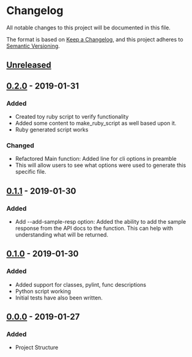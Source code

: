 # Changelog
All notable changes to this project will be documented in this file.

The format is based on [Keep a Changelog](https://keepachangelog.com/en/1.0.0/),
and this project adheres to [Semantic Versioning](https://semver.org/spec/v2.0.0.html).

## [Unreleased]

## [0.2.0] - 2019-01-31
### Added
* Created toy ruby script to verify functionality
* Added some content to make_ruby_script as well based upon it.
* Ruby generated script works

### Changed
* Refactored Main function: Added line for cli options in preamble
* This will allow users to see what options were used to generate this
    specific file.


## [0.1.1] - 2019-01-30
### Added
* Add --add-sample-resp option: Added the ability to add the sample 
    response from the API docs to the function. 
    This can help with understanding what will be returned.
        
## [0.1.0] - 2019-01-30
### Added
* Added support for classes, pylint, func descriptions
* Python script working
* Initial tests have also been written.

## [0.0.0] - 2019-01-27
### Added
* Project Structure

<!---
CHANGELOG TYPES

Added:      for new features. 
Changed:    for changes in existing functionality.
Deprecated: for soon-to-be removed features.
Removed:    for now removed features.
Fixed:      for any bug fixes.
Security:   for vulnerability fixes.
-->

[Unreleased]: https://github.com/pocc/merakygen/compare/v0.2.0...HEAD
[0.2.0]: https://github.com/pocc/merakygen/compare/v0.1.1...v0.2.0
[0.1.1]: https://github.com/pocc/merakygen/compare/v0.1.0...v0.1.1
[0.1.0]: https://github.com/pocc/merakygen/compare/v0.0.0...v0.1.0
[0.0.0]: https://github.com/pocc/merakygen/commit/36e4cefbafadba3999870bcbcd46bdd8fc7ca351